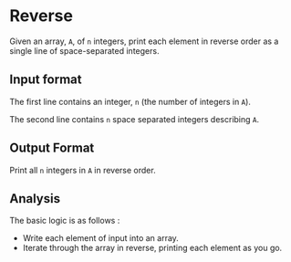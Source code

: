 # Reverse

Given an array, `A`, of `n` integers, print each element in reverse order as a single line of space-separated integers.


## Input format

The first line contains an integer, `n` (the number of integers in `A`). 

The second line contains `n` space separated integers describing `A`.

## Output Format

Print all `n` integers in `A` in reverse order.


## Analysis

The basic logic is as follows :
- Write each element of input into an array.
- Iterate through the array in reverse, printing each element as you go.

